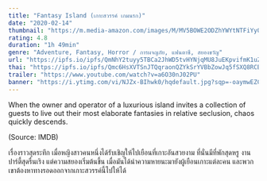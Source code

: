 ```yaml
---
title: "Fantasy Island (เกาะสวรรค์ เกมนรก)"
date: "2020-02-14"
thumbnail: "https://m.media-amazon.com/images/M/MV5BOWE2ODZhYWYtNTFiYy00MjdmLWIzZGEtNTkyOTc1NDIwMjk4XkEyXkFqcGdeQXVyMzY0MTE3NzU@._V1_UX182_CR0,0,182,268_AL_.jpg"
rating: 4.8
duration: "1h 49min"
genre: "Adventure, Fantasy, Horror / การผจญภัย, แฟนตาซี, สยองขวัญ"
url: "https://ipfs.io/ipfs/QmNhY2tuyy5TBCa2JhWD5tvHYNjqMU8JuEKpvifmK1uZeK?filename=Fantasy.Island.2020.UNRATED.1080p.BluRay.H264.AAC-RARBG.mp4"
thai: "https://ipfs.io/ipfs/Qmc6HsXVTSnJTQqraonQZYkSrYVBbZowJq5fSXQ8RCBkKe?filename=Fantasy%20Island%20TH.vtt"
trailer: "https://www.youtube.com/watch?v=a6O30nJ02PU"
banner: "https://i.ytimg.com/vi/NJZx-BIhwk0/hqdefault.jpg?sqp=-oaymwEZCPYBEIoBSFXyq4qpAwsIARUAAIhCGAFwAQ==&rs=AOn4CLBAb23LzNB6os72p8UuMbo-eWRcCg"
---
```


When the owner and operator of a luxurious island invites a collection of guests to live out their most elaborate fantasies in relative seclusion, chaos quickly descends.

(Source: IMDB)

เรื่องราวสุดระทึก เมื่อหญิงสาวคนหนึ่งได้รับเชิญให้ไปเยือนที่เกาะอันสวยงาม ที่นั่นมีที่พักสุดหรู งานปาร์ตี้สุดรื่นเริง แต่ความสยองเริ่มต้นขึ้น เมื่อมันได้นำความหายนะมายังผู้เยือนเกาะแต่ละคน และพวกเขาต้องหาทางรอดออกจากเกาะสวรรค์นี้ไปให้ได้ 
